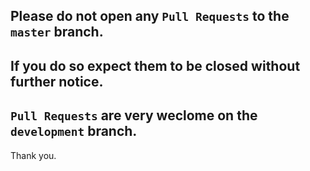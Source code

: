 ## Please do not open any `Pull Requests` to the `master` branch. 
## If you do so expect them to be closed without further notice.

## `Pull Requests` are very weclome on the `development` branch.

Thank you.
